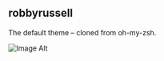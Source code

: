 ## robbyrussell
The default theme – cloned from oh-my-zsh.

![Image Alt](http://f.cl.ly/items/2q0v3i3y2E1F0C1R3C1y/Screen%20Shot%202013-08-06%20at%2017.52.17%20.png)
